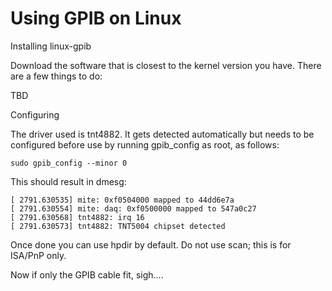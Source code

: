 # Using GPIB on Linux

Installing linux-gpib

Download the software that is closest to the kernel version you have. There are a few things to do:

TBD

Configuring

The driver used is tnt4882. It gets detected automatically but needs to be configured before use by running gpib\_config as root, as follows:

```
sudo gpib_config --minor 0
```

This should result in dmesg:

```
[ 2791.630535] mite: 0xf0504000 mapped to 44dd6e7a
[ 2791.630554] mite: daq: 0xf0500000 mapped to 547a0c27
[ 2791.630568] tnt4882: irq 16
[ 2791.630573] tnt4882: TNT5004 chipset detected
```

Once done you can use hpdir by default. Do not use scan; this is for ISA/PnP only.

Now if only the GPIB cable fit, sigh….

